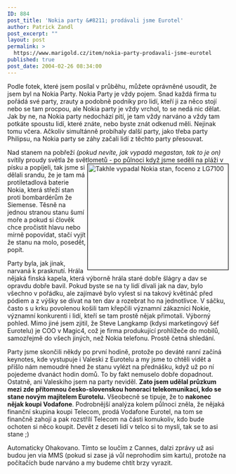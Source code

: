 ```yaml
---
ID: 884
post_title: 'Nokia party &#8211; prodávali jsme Eurotel'
author: Patrick Zandl
post_excerpt: ""
layout: post
permalink: >
  https://www.marigold.cz/item/nokia-party-prodavali-jsme-eurotel
published: true
post_date: 2004-02-26 08:34:00
---
```

Podle fotek, které jsem posílal v průběhu, můžete oprávněné usoudit, že jsem byl na Nokia Party. Nokia Party je vždy pojem. Snad každá firma tu pořádá své party, zrauty a podobně podniky pro lidí, kteří ji za něco stojí nebo se tam procpou, ale Nokia party je vždy vrchol, to se nedá nic dělat. Jak by ne, na Nokia party nedochází pití, je tam vždy narváno a vždy tam potkáte spoustu lidí, které znáte, nebo byste znát odkenud měli. Nejinak tomu včera. Ačkoliv simultánně probíhaly další party, jako třeba party Philipsu, na Nokia party se záhy začali lidí z těchto party přesouvat. 
<P>Nad stanem na pobřeží <EM>(pokud nevíte, jak vypadá megastan, tak to je on)</EM> svítily proudy světla že světlometů - po půlnoci když jsme seděli na pláži v písku a popíjeli, tak jsme si <IMG height=240 alt="Takhle vypadal Nokia stan, foceno z LG7100" src="http://marigold.bloguje.cz/1077746702_ar1.jpg" width=320 align=right border=1>dělali srandu, že je tam má protiletadlová baterie Nokia, která střeží stan proti bombardérům že Siemense. Těsně na jednou stranou stanu šumí moře a pokud si člověk chce pročistit hlavu nebo mírně popovídat, stačí vyjít že stanu na molo, posedět, popít. 
<P>Party byla, jak jinak, narvaná k prasknutí. Hrála nějaká finská kapela, která výborně hrála staré dobře šlágry a dav se opravdu dobře bavil. Pokud byste se na ty lidí dívali jak na dav, bylo všechno v pořádku, ale zajímavé bylo vylest si na takový květináč před pódiem a z výšky se dívat na ten dav a rozebrat ho na jednotlivce. V sáčku, často s u krku povolenou košili tam křepčili významní zákazníci Nokie, významní konkurenti i lidí, kteří se tam prostě nějak přimotali. Výborný pohled. Mimo jiné jsem zjitil, že Steve Langkamp (kdysi marketingový šéf Eurotelu) je COO v Magic4, což je firma produkující prohlížeče do mobilů, samozřejmě do všech jiných, než Nokia telefonu. Prostě četná shledání. 
<P>Party jsme skončili někdy po první hodině, protože po deváté ranní začíná keynotes, kde vystupuje i Valeski z Eurotelu a my jsme to chtěli vidět a přišlo nám nemoudré hned že stanu vylézt na přednášku, když už po ní pojedeme dvanáct hodin domů. To by fakt nemuselo dobře dopadnout. Ostatně, ani Valeskiho jsem na party neviděl. <STRONG>Zato jsem udělal průzkum mezi zde přítomnou česko-slovenskou honoraci telekomunikací, kdo se stane novým majitelem Eurotelu.</STRONG> Všeobecně se tipuje, že to <STRONG>nakonec nějak koupi Vodafone</STRONG>. Podrobnější analýza kolem půlnoci zněla, že nějaká finanční skupina koupi Telecom, prodá Vodafone Eurotel, na tom se finančně zahojí a pak rozstřílí Telecom na části komukoliv, kdo bude ochoten si něco koupit. Devět z deseti lidí v telco si to myslí, tak se to asi stane ;)<BR>
<P>Automaticky Ohakovano. Tímto se loučím z Cannes, dalzi zprávy už asi budou jen via MMS (pokud si zase já vůl neprohodím sim kartu), protože na počítačích bude narváno a my budeme chtít brzy vyrazit. </P>
